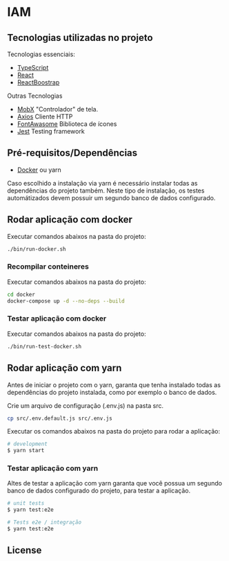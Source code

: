 # IAM

## Tecnologias utilizadas no projeto

Tecnologias essenciais:

- [TypeScript](https://www.typescriptlang.org/)
- [React](https://pt-br.reactjs.org/)
- [ReactBoostrap](https://react-bootstrap.github.io/)

Outras Tecnologias

- [MobX](https://mobx.js.org/README.html) "Controlador" de tela. 
- [Axios](https://www.npmjs.com/package/axios) Cliente HTTP
- [FontAwasome](https://fontawesome.com/how-to-use/on-the-web/using-with/react) Biblioteca de ícones
- [Jest](https://jestjs.io/) Testing framework


## Pré-requisitos/Dependências

- [Docker](https://www.docker.com/) ou yarn

Caso escolhido a instalação via yarn é necessário instalar todas as dependências do projeto também. Neste tipo de instalação, os testes automátizados devem possuir um segundo banco de dados configurado.


## Rodar aplicação com docker

Executar comandos abaixos na pasta do projeto:

```bash
./bin/run-docker.sh
```

### Recompilar conteineres

Executar comandos abaixos na pasta do projeto:

```bash
cd docker
docker-compose up -d --no-deps --build
```

### Testar aplicação com docker

Executar comandos abaixos na pasta do projeto:

```bash
./bin/run-test-docker.sh
```


## Rodar aplicação com yarn

Antes de iniciar o projeto com o yarn, garanta que tenha instalado todas as dependências do projeto instalada, como por exemplo o banco de dados.

Crie um arquivo de configuração (.env.js) na pasta src.

```bash
cp src/.env.default.js src/.env.js
```

Executar os comandos abaixos na pasta do projeto para rodar a aplicação:

```bash
# development
$ yarn start
```

### Testar aplicação com yarn

Altes de testar a aplicação com yarn garanta que você possua um segundo banco de dados configurado do projeto, para testar a aplicação.

```bash
# unit tests
$ yarn test:e2e

# Tests e2e / integração
$ yarn test:e2e
```

## License